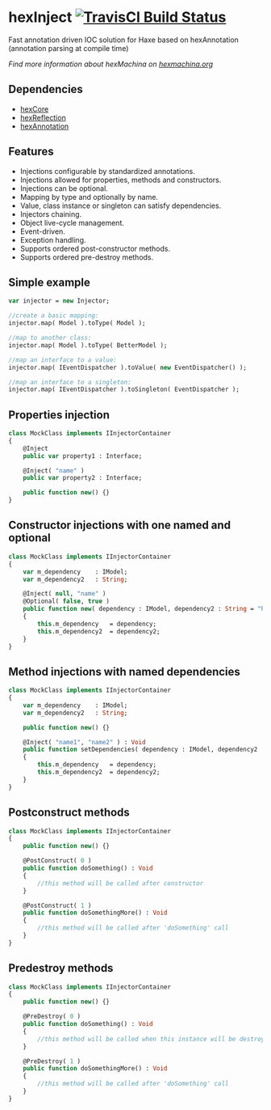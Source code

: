 # hexInject [![TravisCI Build Status](https://travis-ci.org/DoclerLabs/hexInject.svg?branch=master)](https://travis-ci.org/DoclerLabs/hexInject)

Fast annotation driven IOC solution for Haxe based on hexAnnotation (annotation parsing at compile time)

*Find more information about hexMachina on [hexmachina.org](http://hexmachina.org/)*

## Dependencies

* [hexCore](https://github.com/DoclerLabs/hexCore)
* [hexReflection](https://github.com/DoclerLabs/hexReflection)
* [hexAnnotation](https://github.com/DoclerLabs/hexAnnotation)


## Features

- Injections configurable by standardized annotations.
- Injections allowed for properties, methods and constructors.
- Injections can be optional.
- Mapping by type and optionally by name.
- Value, class instance or singleton can satisfy dependencies.
- Injectors chaining.
- Object live-cycle management.
- Event-driven.
- Exception handling.
- Supports ordered post-constructor methods.
- Supports ordered pre-destroy methods.


## Simple example
```haxe
var injector = new Injector;

//create a basic mapping:
injector.map( Model ).toType( Model );

//map to another class:
injector.map( Model ).toType( BetterModel );

//map an interface to a value:
injector.map( IEventDispatcher ).toValue( new EventDispatcher() );

//map an interface to a singleton:
injector.map( IEventDispatcher ).toSingleton( EventDispatcher );
```


## Properties injection
```haxe
class MockClass implements IInjectorContainer
{
    @Inject
    public var property1 : Interface;

    @Inject( "name" )
    public var property2 : Interface;

    public function new() {}
}
```


## Constructor injections with one named and optional
```haxe
class MockClass implements IInjectorContainer
{
    var m_dependency 	: IModel;
    var m_dependency2 	: String;

    @Inject( null, "name" )
    @Optional( false, true )
    public function new( dependency : IModel, dependency2 : String = "hello world" )
    {
        this.m_dependency 	= dependency;
        this.m_dependency2 	= dependency2;
    }
}
```


## Method injections with named dependencies
```haxe
class MockClass implements IInjectorContainer
{
    var m_dependency 	: IModel;
    var m_dependency2 	: String;

    public function new() {}

    @Inject( "name1", "name2" ) : Void
    public function setDependencies( dependency : IModel, dependency2 : String )
    {
        this.m_dependency 	= dependency;
        this.m_dependency2 	= dependency2;
    }
}
```


## Postconstruct methods
```haxe
class MockClass implements IInjectorContainer
{
    public function new() {}

    @PostConstruct( 0 )
    public function doSomething() : Void
    {
        //this method will be called after constructor
    }

    @PostConstruct( 1 )
    public function doSomethingMore() : Void
    {
        //this method will be called after 'doSomething' call
    }
}
```


## Predestroy methods
```haxe
class MockClass implements IInjectorContainer
{
    public function new() {}

    @PreDestroy( 0 )
    public function doSomething() : Void
    {
        //this method will be called when this instance will be destroyed
    }

    @PreDestroy( 1 )
    public function doSomethingMore() : Void
    {
        //this method will be called after 'doSomething' call
    }
}
```
